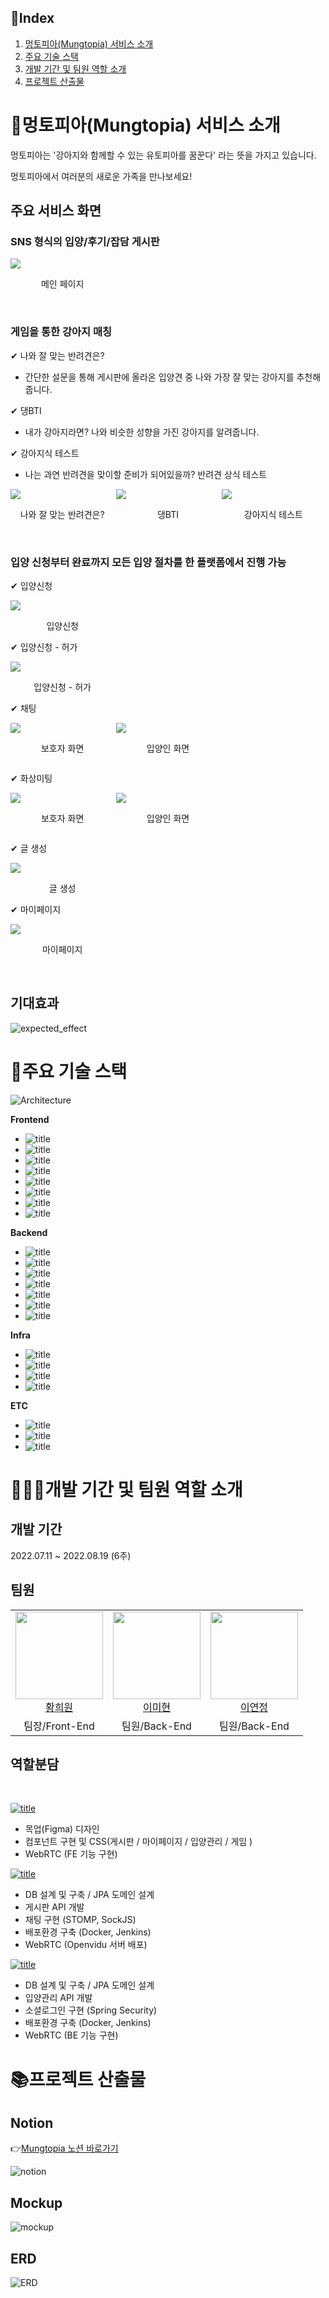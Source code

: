 ## 📌Index

1. [멍토피아(Mungtopia) 서비스 소개](#🐶멍토피아(Mungtopia)-서비스-소개)
2. [주요 기술 스택](#🔧주요-기술-스택)
3. [개발 기간 및 팀원 역할 소개](#👩‍👩‍👧개발-기간-및-팀원-역할-소개)
4. [프로젝트 산출물](#📚프로젝트-산출물)


# 🐶멍토피아(Mungtopia) 서비스 소개

멍토피아는 '강아지와 함께할 수 있는 유토피아를 꿈꾼다' 라는 뜻을 가지고 있습니다.

멍토피아에서 여러분의 새로운 가족을 만나보세요!

## 주요 서비스 화면
### SNS 형식의 입양/후기/잡담 게시판
<div style="width:33%;">
  <img src="README/mungtopia-main.gif">
  <p align="center">메인 페이지</p>
</div>

<br>

### 게임을 통한 강아지 매칭

✔ 나와 잘 맞는 반려견은?
- 간단한 설문을 통해 게시판에 올라온 입양견 중 나와 가장 잘 맞는 강아지를 추천해줍니다.

✔ 댕BTI
- 내가 강아지라면? 나와 비슷한 성향을 가진 강아지를 알려줍니다.

✔ 강아지식 테스트
- 나는 과연 반려견을 맞이할 준비가 되어있을까? 반려견 상식 테스트

<div style="display:flex; justify-content:space-between">
  <div style="width:33%;">
    <img src="README/game1.gif">
    <p align="center">나와 잘 맞는 반려견은?</p>
  </div>
  <div style="width:33%;">
    <img src="README/game2.gif">
    <p align="center">댕BTI</p>
  </div>
  <div style="width:33%;">
    <img src="README/game3.gif">
    <p align="center">강아지식 테스트</p>
  </div>
</div>

<br>

### 입양 신청부터 완료까지 모든 입양 절차를 한 플랫폼에서 진행 가능

✔ 입양신청

<div style="width:33%;">
  <img src="README/application.gif">
  <p align="center">입양신청</p>
</div>

✔ 입양신청 - 허가

<div style="width:33%;">
  <img src="README/protector-pass.gif">
  <p align="center">입양신청 - 허가</p>
</div>

✔ 채팅

<div style="display:flex;">
  <div style="width:33%; margin-right:0.5%;">
    <img src="README/chat-protector.gif">
    <p align="center">보호자 화면</p>
  </div>
  <div style="width:33%;">
    <img src="README/chat-applicant.gif">
    <p align="center">입양인 화면</p>
  </div>
</div>

✔ 화상미팅

<div style="display:flex;">
  <div style="width:33%; margin-right:0.5%;">
    <img src="README/webRTC-protector.gif">
    <p align="center">보호자 화면</p>
  </div>
  <div style="width:33%;">
    <img src="README/webRTC-applicant.gif">
    <p align="center">입양인 화면</p>
  </div>
</div>

✔ 글 생성

<div style="width:33%;">
  <img src="README/create_board.gif">
  <p align="center">글 생성</p>
</div>

✔ 마이페이지

<div style="width:33%;">
  <img src="README/mypage.gif">
  <p align="center">마이페이지</p>
</div>


<br>

## 기대효과

![expected_effect](README/expected_effect.png)

# 🔧주요 기술 스택

![Architecture](README/Architecture.png)

**Frontend**
- ![title](https://img.shields.io/badge/-Vue3-4FC08D?&logo=Vue.js&logoColor=white)
- ![title](https://img.shields.io/badge/-HTML5-E34F26?&logo=html5&logoColor=white)
- ![title](https://img.shields.io/badge/-CSS3-1572B6?&logo=CSS3&logoColor=white)
- ![title](https://img.shields.io/badge/-Node.js_16.16.0-339933?&logo=Node.js&logoColor=white)
- ![title](https://img.shields.io/badge/-Sock.js-000000?&logoColor=white)
- ![title](https://img.shields.io/badge/-WebRTC-333333?&logo=WebRTC&logoColor=white)
- ![title](https://img.shields.io/badge/-Webpack-7ac5f1?&logo=Webpack&logoColor=white)
- ![title](https://img.shields.io/badge/-Babel-eece4f?&logo=Babel&logoColor=white)
​

**Backend**
- ![title](https://img.shields.io/badge/-SpringBoot-6DB33F?&logo=SpringBoot&logoColor=white)
- ![title](https://img.shields.io/badge/-SpringSecurity-6DB33F?&logo=SpringSecurity&logoColor=white)
- ![title](https://img.shields.io/badge/-Java_11-000000?&logoColor=white)
- ![title](https://img.shields.io/badge/-WebRTC-333333?&logo=WebRTC&logoColor=white)
- ![title](https://img.shields.io/badge/-JPA-000000&logoColor=white)
- ![title](https://img.shields.io/badge/-Stomp-000000?&logoColor=white)
- ![title](https://img.shields.io/badge/-MySQL_8.0.29-4479A1?&logo=MySQL&logoColor=white)
​

**Infra**
- ![title](https://img.shields.io/badge/-EC2-232F3E?&logo=Amazon-AWS&logoColor=white)
- ![title](https://img.shields.io/badge/-NGINX-009639?&logo=NGINX&logoColor=white)
- ![title](https://img.shields.io/badge/-Docker-2496ED?&logo=Docker&logoColor=white)
- ![title](https://img.shields.io/badge/-Jenkins-D24939?&logo=Jenkins&logoColor=white)


**ETC**
- ![title](https://img.shields.io/badge/-Github-181717?&logo=Github&logoColor=white)
- ![title](https://img.shields.io/badge/-Mattermost-0058CC?&logo=Mattermost&logoColor=white)
- ![title](https://img.shields.io/badge/-Notion-000000?&logo=Notion&logoColor=white)



# 👩‍👩‍👧개발 기간 및 팀원 역할 소개

## 개발 기간

2022.07.11 ~ 2022.08.19 (6주)

## 팀원

<table>
    <tr>
        <td height="140px" align="center"> <a href="https://github.com/lea-hwang">
            <img src="https://avatars.githubusercontent.com/u/37495515?v=4" width="140px" /> <br>황희원</a> <br>
        </td>
        <td height="140px" align="center"> <a href="https://github.com/mhlee21">
            <img src="https://avatars.githubusercontent.com/u/79842676?v=4" width="140px" /> <br>이미현</a> <br>
        </td>
        <td height="140px" align="center"> <a href="https://github.com/YeonJeongLee00">
            <img src="https://avatars.githubusercontent.com/u/67946956?s=400&u=be57aa0004e475a70f9431b350b4505b7f64181f&v=4" width="140px" /> <br>이연정</a> <br>
        </td>
    </tr>
    <tr>
        <td align="center">
        팀장/Front-End
        </td>
        <td align="center">
        팀원/Back-End
        </td>
        <td align="center">
        팀원/Back-End
        </td>
    </tr>
</table>

## 역할분담
<br>

[![title](https://img.shields.io/badge/DEVLOPER-황희원-ff69b4)](https://github.com/lea-hwang)
  * 목업(Figma) 디자인
  * 컴포넌트 구현 및 CSS(게시판 / 마이페이지 / 입양관리 / 게임 )
  * WebRTC (FE 기능 구현)

[![title](https://img.shields.io/badge/DEVLOPER-이미현-ff69b4)](https://github.com/mhlee21)
  * DB 설계 및 구축 / JPA 도메인 설계
  * 게시판 API 개발
  * 채팅 구현 (STOMP, SockJS)
  * 배포환경 구축 (Docker, Jenkins)
  * WebRTC (Openvidu 서버 배포)

[![title](https://img.shields.io/badge/DEVLOPER-이연정-ff69b4)](https://github.com/YeonJeongLee00)
  * DB 설계 및 구축 / JPA 도메인 설계
  * 입양관리 API 개발
  * 소셜로그인 구현 (Spring Security)
  * 배포환경 구축 (Docker, Jenkins)
  * WebRTC (BE 기능 구현)


# 📚프로젝트 산출물
## Notion
👉[Mungtopia 노션 바로가기](https://mountain-failing-553.notion.site/6360b0ee504e46d99089219e36723bc2)

![notion](README/notion.png)

## Mockup
![mockup](README/mockup.png)

## ERD
![ERD](README/ERD.png)
